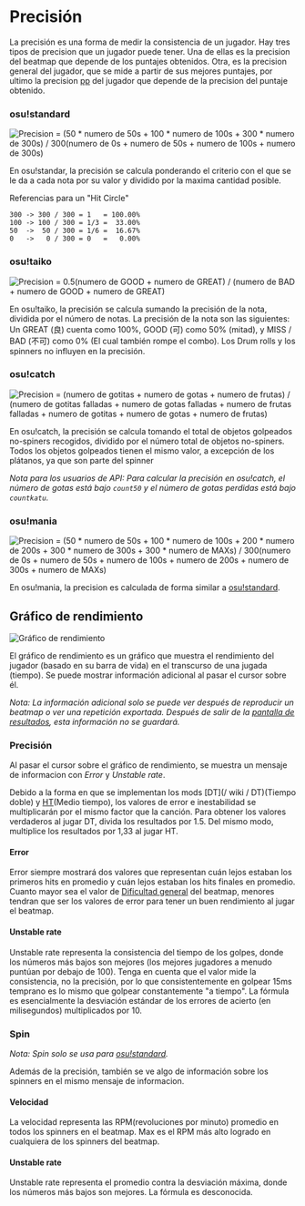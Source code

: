 # Precisión

La precisión es una forma de medir la consistencia de un jugador. Hay tres tipos de precision que un jugador puede tener. Una de ellas es la precision del beatmap que depende de los puntajes obtenidos. Otra, es la precision general del jugador, que se mide a partir de sus mejores puntajes, por ultimo la precision [pp](/wiki/pp) del jugador que depende de la precision del puntaje obtenido.

### osu!standard

![Precision = (50 \* numero de 50s + 100 \* numero de 100s + 300 \* numero de 300s) / 300(numero de 0s + numero de 50s + numero de 100s + numero de 300s)](osu-wiki/wiki/Accuracy/img/accuracy_standard.png "Formula de precision para osu!standard")

En osu!standar, la precisión se calcula ponderando el criterio con el que se le da a cada nota por su valor y dividido por la maxima cantidad posible.

Referencias para un "Hit Circle"

```
300 -> 300 / 300 = 1   = 100.00%
100 -> 100 / 300 = 1/3 =  33.00%
50  ->  50 / 300 = 1/6 =  16.67%
0   ->   0 / 300 = 0   =   0.00%
```

### osu!taiko

![Precision = 0.5(numero de GOOD + numero de GREAT) / (numero de BAD + numero de GOOD + numero de GREAT)](img/accuracy_taiko.png "Formula de precision para osu!taiko")

En osu!taiko, la precisión se calcula sumando la precisión de la nota, dividida por el número de notas. La precisión de la nota son las siguientes: Un GREAT (良) cuenta como 100%, GOOD (可) como 50% (mitad), y MISS / BAD (不可) como 0% (El cual también rompe el combo). Los Drum rolls y los spinners no influyen en la precisión.

### osu!catch

![Precision = (numero de gotitas + numero de gotas + numero de frutas) / (numero de gotitas falladas + numero de gotas falladas + numero de frutas falladas + numero de gotitas + numero de gotas + numero de frutas)](img/accuracy_catch.png "Formula de precision para osu!catch")

En osu!catch, la precisión se calcula tomando el total de objetos golpeados no-spiners recogidos, dividido por el número total de objetos no-spiners. Todos los objetos golpeados tienen el mismo valor, a excepción de los plátanos, ya que son parte del spinner

*Nota para los usuarios de API: Para calcular la precisión en osu!catch, el número de gotas está bajo `count50` y el número de gotas perdidas está bajo `countkatu`.*

### osu!mania

![Precision = (50 \* numero de 50s + 100 \* numero de 100s + 200 \* numero de 200s + 300 \* numero de 300s + 300 \* numero de MAXs) / 300(numero de 0s + numero de 50s + numero de 100s + numero de 200s + numero de 300s + numero de MAXs)](img/accuracy_mania.png "Formula de precision para osu!mania")

En osu!mania, la precision es calculada de forma similar a [osu!standard](#osu!standard).

## Gráfico de rendimiento

![Gráfico de rendimiento](img/performance_graph.jpg "Gráfico de rendimiento")

El gráfico de rendimiento es un gráfico que muestra el rendimiento del jugador (basado en su barra de vida) en el transcurso de una jugada (tiempo). Se puede mostrar información adicional al pasar el cursor sobre él.

*Nota: La información adicional solo se puede ver después de reproducir un beatmap o ver una repetición exportada. Después de salir de la [pantalla de resultados](/wiki/results_screen), esta información no se guardará.*

### Precisión

Al pasar el cursor sobre el gráfico de rendimiento, se muestra un mensaje de informacion con *Error* y *Unstable rate*.

Debido a la forma en que se implementan los mods [DT](/ wiki / DT)(Tiempo doble) y [HT](/wiki/HT)(Medio tiempo), los valores de error e inestabilidad se multiplicarán por el mismo factor que la canción. Para obtener los valores verdaderos al jugar DT, divida los resultados por 1.5. Del mismo modo, multiplice los resultados por 1,33 al jugar HT.

#### Error

Error siempre mostrará dos valores que representan cuán lejos estaban los primeros hits en promedio y cuán lejos estaban los hits finales en promedio. Cuanto mayor sea el valor de [Dificultad general](/wiki/Overall_Difficulty) del beatmap, menores tendran que ser los valores de error para tener un buen rendimiento al jugar el beatmap.

#### Unstable rate

Unstable rate representa la consistencia del tiempo de los golpes, donde los números más bajos son mejores (los mejores jugadores a menudo puntúan por debajo de 100). Tenga en cuenta que el valor mide la consistencia, no la precisión, por lo que consistentemente en golpear 15ms temprano es lo mismo que golpear constantemente "a tiempo". La fórmula es esencialmente la desviación estándar de los errores de acierto (en milisegundos) multiplicados por 10.

### Spin

*Nota: Spin solo se usa para [osu!standard](/wiki/osu!standard).*

Además de la precisión, también se ve algo de información sobre los spinners en el mismo mensaje de informacion.

#### Velocidad

La velocidad representa las RPM(revoluciones por minuto) promedio en todos los spinners en el beatmap. Max es el RPM más alto logrado en cualquiera de los spinners del beatmap.

#### Unstable rate

Unstable rate representa el promedio contra la desviación máxima, donde los números más bajos son mejores. La fórmula es desconocida.
